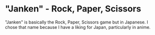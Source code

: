 # "Janken" - Rock, Paper, Scissors
"Janken" is basically the Rock, Paper, Scissors game but in Japanese. I chose that name because I have a liking for Japan, particularly in anime.